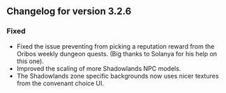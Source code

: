 ## Changelog for version 3.2.6

### Fixed

- Fixed the issue preventing from picking a reputation reward from the Oribos weekly dungeon quests. (Big thanks to Solanya for his help on this one).
- Improved the scaling of more Shadowlands NPC models.
- The Shadowlands zone specific backgrounds now uses nicer textures from the convenant choice UI.